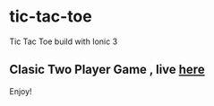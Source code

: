 # tic-tac-toe
Tic Tac Toe build with Ionic 3

## Clasic Two Player Game , live [here](http://webpage.pace.edu/pk60313n/cs641/Final/www/)

Enjoy!
